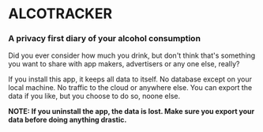 # ALCOTRACKER

### A privacy first diary of your alcohol consumption

Did you ever consider how much you drink, but don't think that's something you want to share with app makers, advertisers or any one else, really?

If you install this app, it keeps all data to itself. No database except on your local machine. No traffic to the cloud or anywhere else. You can export the data if you like, but you choose to do so, noone else.

**NOTE: If you uninstall the app, the data is lost. Make sure you export your data before doing anything drastic.**

